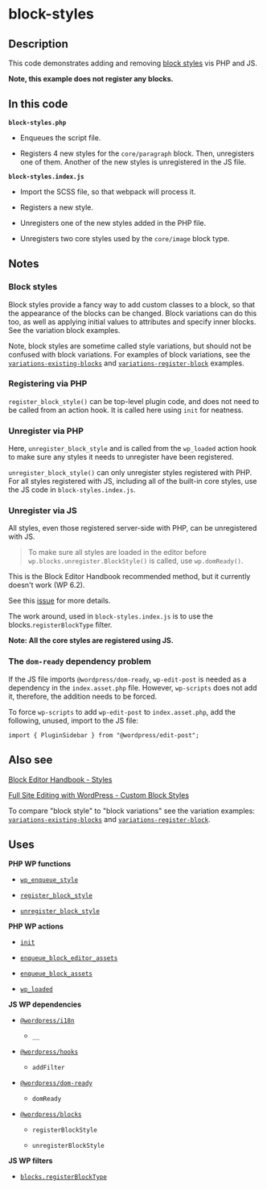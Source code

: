 # block-styles

## Description

This code demonstrates adding and removing [block styles](https://developer.wordpress.org/block-editor/reference-guides/block-api/block-styles/) vis PHP and JS.

**Note, this example does not register any blocks.**

## In this code

**`block-styles.php`**

- Enqueues the script file.

- Registers 4 new styles for the `core/paragraph` block. Then, unregisters one of them. Another of the new styles is unregistered in the JS file.

**`block-styles.index.js`**

- Import the SCSS file, so that webpack will process it.

- Registers a new style.

- Unregisters one of the new styles added in the PHP file.

- Unregisters two core styles used by the `core/image` block type.

## Notes

### Block styles

Block styles provide a fancy way to add custom classes to a block, so that the appearance of the blocks can be changed. Block variations can do this too, as well as applying initial values to attributes and specify inner blocks. See the variation block examples.

Note, block styles are sometime called style variations, but should not be confused with block variations. For examples of block variations, see the [`variations-existing-blocks`](../variations-existing-blocks/) and [`variations-register-block`](../variations-existing-blocks/) examples.

### Registering via PHP

`register_block_style()` can be top-level plugin code, and does not need to be called from an action hook. It is called here using `init` for neatness.

### Unregister via PHP

Here, `unregister_block_style` and is called from the `wp_loaded` action hook to make sure any styles it needs to unregister have been registered.

`unregister_block_style()` can only unregister styles registered with PHP. For all styles registered with JS, including all of the built-in core styles, use the JS code in `block-styles.index.js`.

### Unregister via JS

All styles, even those registered server-side with PHP, can be unregistered with JS.

> To make sure all styles are loaded in the editor before `wp.blocks.unregister.BlockStyle()` is called, use `wp.domReady()`.

This is the Block Editor Handbook recommended method, but it currently doesn't work (WP 6.2).

See this [issue](https://github.com/WordPress/gutenberg/issues/25330) for more details.

The work around, used in `block-styles.index.js` is to use the blocks.`registerBlockType` filter.

**Note: All the core styles are registered using JS.**

### The `dom-ready` dependency problem

If the JS file imports `@wordpress/dom-ready`, `wp-edit-post` is needed as a dependency in the `index.asset.php` file. However, `wp-scripts` does not add it, therefore, the addition needs to be forced.

To force `wp-scripts` to add `wp-edit-post` to `index.asset.php`, add the following, unused, import to the JS file:

```
import { PluginSidebar } from "@wordpress/edit-post";
```

## Also see

[Block Editor Handbook - Styles](https://developer.wordpress.org/block-editor/reference-guides/block-api/block-styles/)

[Full Site Editing with WordPress - Custom Block Styles](https://fullsiteediting.com/lessons/custom-block-styles/)

To compare "block style" to "block variations" see the variation examples: [`variations-existing-blocks`](../variations-existing-blocks/) and [`variations-register-block`](../variations-existing-blocks/).

## Uses

**PHP WP functions**

- [`wp_enqueue_style`](https://developer.wordpress.org/reference/functions/wp_enqueue_style/)

- [`register_block_style`](https://developer.wordpress.org/reference/functions/register_block_style/)

- [`unregister_block_style`](https://developer.wordpress.org/reference/functions/unregister_block_style/)

**PHP WP actions**

- [`init`](https://developer.wordpress.org/reference/hooks/init/)

- [`enqueue_block_editor_assets`](https://developer.wordpress.org/reference/hooks/enqueue_block_editor_assets/)

- [`enqueue_block_assets`](https://developer.wordpress.org/reference/hooks/enqueue_block_assets/)

- [`wp_loaded`](https://developer.wordpress.org/reference/hooks/wp_loaded/)

**JS WP dependencies**

- [`@wordpress/i18n`](https://developer.wordpress.org/block-editor/reference-guides/packages/packages-i18n/)

  - `__`

- [`@wordpress/hooks`](https://developer.wordpress.org/block-editor/reference-guides/packages/packages-hooks/)

  - `addFilter`

- [`@wordpress/dom-ready`](https://developer.wordpress.org/block-editor/reference-guides/packages/packages-dom-ready/)

  - `domReady`

- [`@wordpress/blocks`](https://developer.wordpress.org/block-editor/reference-guides/packages/packages-blocks/)

  - `registerBlockStyle`

  - `unregisterBlockStyle`

**JS WP filters**

- [`blocks.registerBlockType`](https://developer.wordpress.org/block-editor/reference-guides/filters/block-filters/#blocks-registerblocktype)
